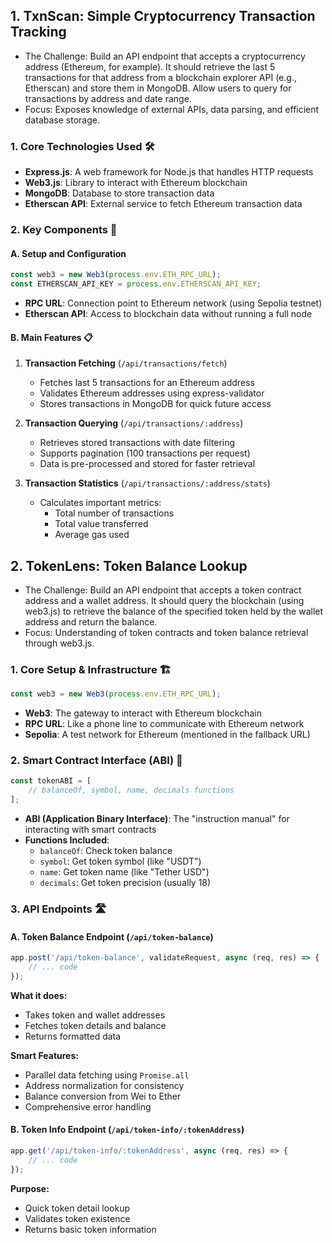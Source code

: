 ## 1. TxnScan: Simple Cryptocurrency Transaction Tracking

- The Challenge: Build an API endpoint that accepts a cryptocurrency address (Ethereum, for example). It should retrieve the last 5 transactions for that address from a blockchain explorer API (e.g., Etherscan) and store them in MongoDB. Allow users to query for transactions by address and date range.
- Focus: Exposes knowledge of external APIs, data parsing, and efficient database storage.

### 1. Core Technologies Used 🛠️

- **Express.js**: A web framework for Node.js that handles HTTP requests
- **Web3.js**: Library to interact with Ethereum blockchain
- **MongoDB**: Database to store transaction data
- **Etherscan API**: External service to fetch Ethereum transaction data

### 2. Key Components 🔑

#### A. Setup and Configuration
```javascript
const web3 = new Web3(process.env.ETH_RPC_URL);
const ETHERSCAN_API_KEY = process.env.ETHERSCAN_API_KEY;
```
- **RPC URL**: Connection point to Ethereum network (using Sepolia testnet)
- **Etherscan API**: Access to blockchain data without running a full node

#### B. Main Features 📋

1. **Transaction Fetching** (`/api/transactions/fetch`)
   - Fetches last 5 transactions for an Ethereum address
   - Validates Ethereum addresses using express-validator
   - Stores transactions in MongoDB for quick future access

2. **Transaction Querying** (`/api/transactions/:address`)
   - Retrieves stored transactions with date filtering
   - Supports pagination (100 transactions per request)
   - Data is pre-processed and stored for faster retrieval

3. **Transaction Statistics** (`/api/transactions/:address/stats`)
   - Calculates important metrics:
     - Total number of transactions
     - Total value transferred
     - Average gas used

## 2. TokenLens: Token Balance Lookup

- The Challenge: Build an API endpoint that accepts a token contract address and a wallet address. It should query the blockchain (using web3.js) to retrieve the balance of the specified token held by the wallet address and return the balance.
- Focus: Understanding of token contracts and token balance retrieval through web3.js.

### 1. Core Setup & Infrastructure 🏗️

```javascript
const web3 = new Web3(process.env.ETH_RPC_URL);
```
- **Web3**: The gateway to interact with Ethereum blockchain
- **RPC URL**: Like a phone line to communicate with Ethereum network
- **Sepolia**: A test network for Ethereum (mentioned in the fallback URL)

### 2. Smart Contract Interface (ABI) 📘
```javascript
const tokenABI = [
    // balanceOf, symbol, name, decimals functions
];
```
- **ABI (Application Binary Interface)**: The "instruction manual" for interacting with smart contracts
- **Functions Included**:
  - `balanceOf`: Check token balance
  - `symbol`: Get token symbol (like "USDT")
  - `name`: Get token name (like "Tether USD")
  - `decimals`: Get token precision (usually 18)

### 3. API Endpoints 🛣️

#### A. Token Balance Endpoint (`/api/token-balance`)
```javascript
app.post('/api/token-balance', validateRequest, async (req, res) => {
    // ... code
});
```
**What it does:**
- Takes token and wallet addresses
- Fetches token details and balance
- Returns formatted data

**Smart Features:**
- Parallel data fetching using `Promise.all`
- Address normalization for consistency
- Balance conversion from Wei to Ether
- Comprehensive error handling

#### B. Token Info Endpoint (`/api/token-info/:tokenAddress`)
```javascript
app.get('/api/token-info/:tokenAddress', async (req, res) => {
    // ... code
});
```
**Purpose:**
- Quick token detail lookup
- Validates token existence
- Returns basic token information
